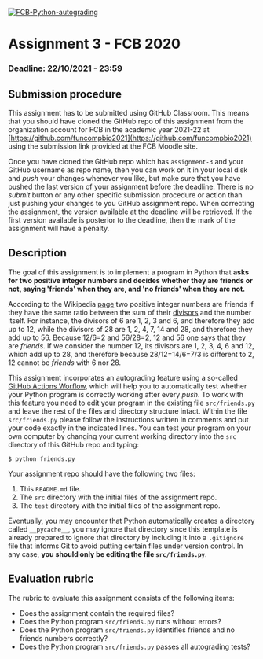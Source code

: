 [![FCB-Python-autograding](../../actions/workflows/fcb_autograding.yml/badge.svg)](../../actions?query=workflow%3AFCB-Python-autograding)

# Assignment 3 - FCB 2020
### Deadline: 22/10/2021 - 23:59

## Submission procedure

This assignment has to be submitted using GitHub Classroom. This
means that you should have cloned the GitHub repo of this assignment from
the organization account for FCB in the academic year 2021-22 at
[https://github.com/funcompbio2021](https://github.com/funcompbio2021)
using the submission link provided at the FCB Moodle site.

Once you have cloned the GitHub repo which has `assignment-3` and your
GitHub username as repo name, then you can work on it in your local disk
and _push_ your changes whenever you like, but make sure that you have pushed
the last version of your assignment before the deadline. There is no
_submit_ button or any other specific submission procedure or action than
just pushing your changes to you GitHub assignment repo. When correcting the
assignment, the version available at the deadline will be retrieved. If the
first version available is posterior to the deadline, then the mark of the
assignment will have a penalty.

## Description

The goal of this assignment is to implement a program in Python that
**asks for two positive integer numbers and decides whether they are
friends or not, saying 'friends' when they are, and 'no friends' when
they are not.**

According to the Wikipedia [page](https://en.wikipedia.org/wiki/Friendly_number)
two positive integer numbers are friends if they have the same ratio
between the sum of their
[divisors](https://en.wikipedia.org/wiki/Divisor) and the number itself.
For instance, the divisors of 6 are 1, 2, 3 and 6, and therefore they
add up to 12, while the divisors of 28 are 1, 2, 4, 7, 14 and 28, and
therefore they add up to 56. Because 12/6=2 and 56/28=2, 12 and 56 one
says that they are _friends_. If we consider the number 12, its divisors
are 1, 2, 3, 4, 6 and 12, which add up to 28, and therefore because
28/12=14/6=7/3 is different to 2, 12 cannot be _friends_ with 6 nor 28.

This assignment incorporates an autograding feature using a so-called
[GitHub Actions Worflow](https://github.com/features/actions), which will
help you to automatically test whether your Python program is
correctly working after every _push_. To work with this feature you
need to edit your program in the existing file `src/friends.py` and
leave the rest of the files and directory structure intact. Within the
file `src/friends.py` please follow the instructions written in comments
and put your code exactly in the indicated lines. You can test your
program on your own computer by changing your current working directory
into the `src` directory of this GitHub repo and typing:

```
$ python friends.py
```

Your assignment repo should have the following two files:

  1. This `README.md` file.
  2. The `src` directory with the initial files of the assignment repo.
  3. The `test` directory with the initial files of the assignment repo.

Eventually, you may encounter that Python automatically creates a directory called
`__pycache__`, you may ignore that directory since this template is already
prepared to ignore that directory by including it into a `.gitignore` file that
informs Git to avoid putting certain files under version control. In any case,
**you should only be editing the file `src/friends.py`**.

## Evaluation rubric

The rubric to evaluate this assignment consists of the following items:

  * Does the assignment contain the required files?
  * Does the Python program `src/friends.py` runs without errors?
  * Does the Python program `src/friends.py` identifies friends and no friends numbers correctly?
  * Does the Python program `src/friends.py` passes all autograding tests?
